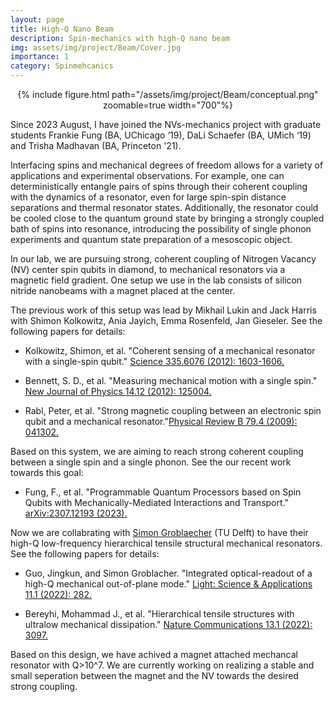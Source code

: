 ```yaml
---
layout: page
title: High-Q Nano Beam
description: Spin-mechanics with high-Q nano beam
img: assets/img/project/Beam/Cover.jpg
importance: 1
category: Spinmehcanics
---
```

<div class="row mt-6">
    <div class="col-sm mt-3 mt-md-0" align="center">
        {% include figure.html path="/assets/img/project/Beam/conceptual.png" zoomable=true width="700"%}
    </div>
</div>

Since 2023 August, I have joined the NVs-mechanics project with graduate students Frankie Fung (BA, UChicago ‘19), DaLi Schaefer (BA, UMich ‘19) and Trisha Madhavan (BA, Princeton '21).

Interfacing spins and mechanical degrees of freedom allows for a variety of applications and experimental observations. For example, one can deterministically entangle pairs of spins through their coherent coupling with the dynamics of a resonator, even for large spin-spin distance separations and thermal resonator states. Additionally, the resonator could be cooled close to the quantum ground state by bringing a strongly coupled bath of spins into resonance, introducing the possibility of single phonon experiments and quantum state preparation of a mesoscopic object.

In our lab, we are pursuing strong, coherent coupling of Nitrogen Vacancy (NV) center spin qubits in diamond, to mechanical resonators via a magnetic field gradient. One setup we use in the lab consists of silicon nitride nanobeams with a magnet placed at the center.

The previous work of this setup was lead by Mikhail Lukin and Jack Harris with Shimon Kolkowitz,  Ania Jayich, Emma Rosenfeld, Jan Gieseler.
See the following papers for details:

- Kolkowitz, Shimon, et al. "Coherent sensing of a mechanical resonator with a single-spin qubit." [Science 335.6076 (2012): 1603-1606.](https://www.science.org/doi/10.1126/science.1216821)

- Bennett, S. D., et al. "Measuring mechanical motion with a single spin." [New Journal of Physics 14.12 (2012): 125004.](https://iopscience.iop.org/article/10.1088/1367-2630/14/12/125004)

- Rabl, Peter, et al. "Strong magnetic coupling between an electronic spin qubit and a mechanical resonator."[Physical Review B 79.4 (2009): 041302.](https://link.aps.org/doi/10.1103/PhysRevB.79.041302)

Based on this system, we are aiming to reach strong coherent coupling between a single spin and a single phonon.
See the our recent work towards this goal:
- Fung, F., et al. "Programmable Quantum Processors based on Spin Qubits with Mechanically-Mediated Interactions and Transport." [arXiv:2307.12193 (2023).](https://arxiv.org/abs/2307.12193)

Now we are collabrating with [Simon Groblaecher](https://groeblacherlab.tudelft.nl) (TU Delft) to have their high-Q low-frequency hierarchical tensile structural mechanical resonators. See the following papers for details:
- Guo, Jingkun, and Simon Groblacher. "Integrated optical-readout of a high-Q mechanical out-of-plane mode." [Light: Science & Applications 11.1 (2022): 282.](https://www.nature.com/articles/s41377-022-00966-7)

- Bereyhi, Mohammad J., et al. "Hierarchical tensile structures with ultralow mechanical dissipation." [Nature Communications 13.1 (2022): 3097.](https://www.nature.com/articles/s41467-022-30586-z)

Based on this design, we have achived a magnet attached mechancal resonator with Q>10^7. We are currently working on realizing a stable and small seperation between the magnet and the NV towards the desired strong coupling.
